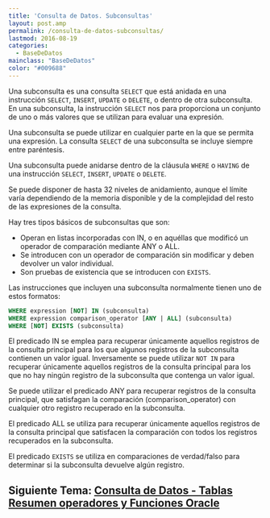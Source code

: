 ```yaml
---
title: 'Consulta de Datos. Subconsultas'
layout: post.amp
permalink: /consulta-de-datos-subconsultas/
lastmod: 2016-08-19
categories:
  - BaseDeDatos
mainclass: "BaseDeDatos"
color: "#009688"
---
```


Una subconsulta es una consulta `SELECT` que está anidada en una instrucción `SELECT`, `INSERT`, `UPDATE` o `DELETE`, o dentro de otra subconsulta. En una subconsulta, la instrucción `SELECT` nos para proporciona un conjunto de uno o más valores que se utilizan para evaluar una expresión.

Una subconsulta se puede utilizar en cualquier parte en la que se permita una expresión. La consulta `SELECT` de una subconsulta se incluye siempre entre paréntesis.

Una subconsulta puede anidarse dentro de la cláusula `WHERE` o `HAVING` de una instrucción `SELECT`, `INSERT`, `UPDATE` o `DELETE`.

<!--more-->

Se puede disponer de hasta 32 niveles de anidamiento, aunque el límite varía dependiendo de la memoria disponible y de la complejidad del resto de las expresiones de la consulta.

Hay tres tipos básicos de subconsultas que son:

* Operan en listas incorporadas con IN, o en aquéllas que modificó un operador de comparación mediante ANY o ALL.
* Se introducen con un operador de comparación sin modificar y deben devolver un valor individual.
* Son pruebas de existencia que se introducen con `EXISTS`.

Las instrucciones que incluyen una subconsulta normalmente tienen uno de estos formatos:

```sql
WHERE expression [NOT] IN (subconsulta)
WHERE expression comparison_operator [ANY | ALL] (subconsulta)
WHERE [NOT] EXISTS (subconsulta)
```

El predicado IN se emplea para recuperar únicamente aquellos registros de la consulta principal para los que algunos registros de la subconsulta contienen un valor igual. Inversamente se puede utilizar `NOT IN` para recuperar únicamente aquellos registros de la consulta principal para los que no hay ningún registro de la subconsulta que contenga un valor igual.

Se puede utilizar el predicado ANY para recuperar registros de la consulta principal, que satisfagan la comparación (comparison_operator) con cualquier otro registro recuperado en la subconsulta.

El predicado ALL se utiliza para recuperar únicamente aquellos registros de la consulta principal que satisfacen la comparación con todos los registros recuperados en la subconsulta.

El predicado `EXISTS` se utiliza en comparaciones de verdad/falso para determinar si la subconsulta devuelve algún registro.

## Siguiente Tema: [Consulta de Datos - Tablas Resumen operadores y Funciones Oracle][1]

 [1]: https://elbauldelprogramador.com/consulta-de-datos-tablas-resumen/
